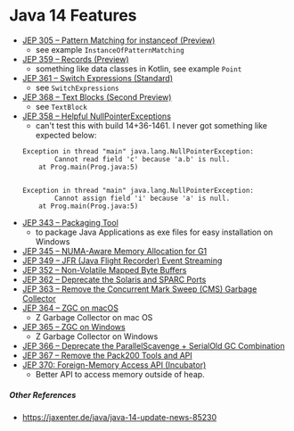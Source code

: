 # Java 14 Features

- [JEP 305 – Pattern Matching for instanceof (Preview)](https://openjdk.java.net/jeps/305)
  - see example `InstanceOfPatternMatching`
- [JEP 359 – Records (Preview)](https://openjdk.java.net/jeps/359)
  - something like data classes in Kotlin, see example `Point`
- [JEP 361 – Switch Expressions (Standard)](https://openjdk.java.net/jeps/361)
  - see `SwitchExpressions`
- [JEP 368 – Text Blocks (Second Preview)](https://openjdk.java.net/jeps/368)
    - see `TextBlock`
- [JEP 358 – Helpful NullPointerExceptions](https://openjdk.java.net/jeps/358)
    - can't test this with build 14+36-1461. I never got something like expected below:
    ```
    Exception in thread "main" java.lang.NullPointerException: 
            Cannot read field 'c' because 'a.b' is null.
        at Prog.main(Prog.java:5)
    
  
    Exception in thread "main" java.lang.NullPointerException: 
            Cannot assign field 'i' because 'a' is null.
        at Prog.main(Prog.java:5)
    ``` 
- [JEP 343 – Packaging Tool](https://openjdk.java.net/jeps/343)
  - to package Java Applications as exe files for easy installation on Windows
- [JEP 345 – NUMA-Aware Memory Allocation for G1](https://openjdk.java.net/jeps/345)  
- [JEP 349 – JFR (Java Flight Recorder) Event Streaming](https://openjdk.java.net/jeps/349)
- [JEP 352 – Non-Volatile Mapped Byte Buffers](https://openjdk.java.net/jeps/352)
- [JEP 362 – Deprecate the Solaris and SPARC Ports](https://openjdk.java.net/jeps/363)
- [JEP 363 – Remove the Concurrent Mark Sweep (CMS) Garbage Collector](https://openjdk.java.net/jeps/363)
- [JEP 364 – ZGC on macOS](https://openjdk.java.net/jeps/364)
    - Z Garbage Collector on mac OS
- [JEP 365 – ZGC on Windows](https://openjdk.java.net/jeps/365)
    - Z Garbage Collector on Windows
- [JEP 366 – Deprecate the ParallelScavenge + SerialOld GC Combination](https://openjdk.java.net/jeps/366)
- [JEP 367 – Remove the Pack200 Tools and API](https://openjdk.java.net/jeps/367)
- [JEP 370: Foreign-Memory Access API (Incubator)](https://openjdk.java.net/jeps/370)
    - Better API to access memory outside of heap.

##### Other References

- https://jaxenter.de/java/java-14-update-news-85230